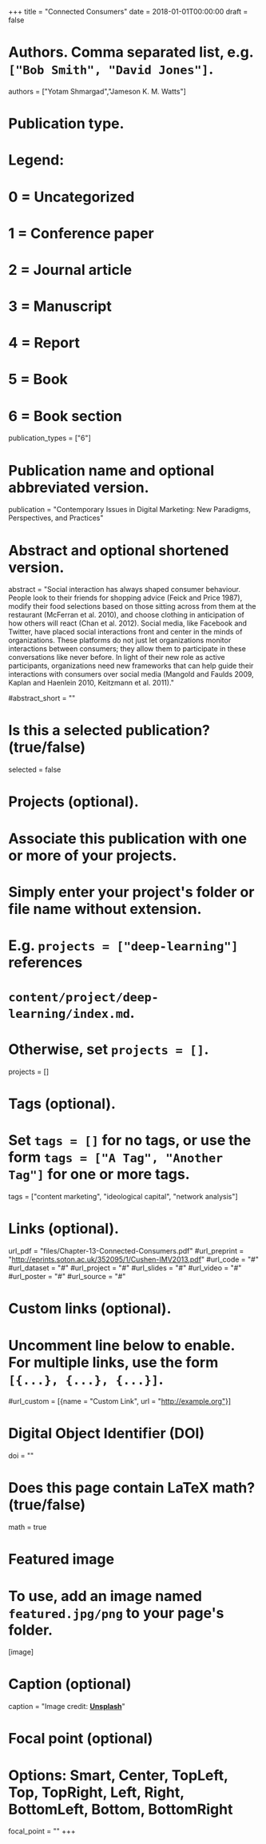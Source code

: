+++
title = "Connected Consumers"
date = 2018-01-01T00:00:00
draft = false

# Authors. Comma separated list, e.g. `["Bob Smith", "David Jones"]`.
authors = ["Yotam Shmargad","Jameson K. M. Watts"]

# Publication type.
# Legend:
# 0 = Uncategorized
# 1 = Conference paper
# 2 = Journal article
# 3 = Manuscript
# 4 = Report
# 5 = Book
# 6 = Book section
publication_types = ["6"]

# Publication name and optional abbreviated version.
publication = "Contemporary Issues in Digital Marketing: New Paradigms, Perspectives, and Practices"

# Abstract and optional shortened version.
abstract = "Social interaction has always shaped consumer behaviour. People look to their friends for shopping advice (Feick and Price 1987), modify their food selections based on those sitting across from them at the restaurant (McFerran et al. 2010), and choose clothing in anticipation of how others will react (Chan et al. 2012). Social media, like Facebook and Twitter, have placed social interactions front and center in the minds of organizations. These platforms do not just let organizations monitor interactions between consumers; they allow them to participate in these conversations like never before. In light of their new role as active participants, organizations need new frameworks that can help guide their interactions with consumers over social media (Mangold and Faulds 2009, Kaplan and Haenlein 2010, Keitzmann et al. 2011)."

#abstract_short = ""

# Is this a selected publication? (true/false)
selected = false

# Projects (optional).
#   Associate this publication with one or more of your projects.
#   Simply enter your project's folder or file name without extension.
#   E.g. `projects = ["deep-learning"]` references 
#   `content/project/deep-learning/index.md`.
#   Otherwise, set `projects = []`.
projects = []

# Tags (optional).
#   Set `tags = []` for no tags, or use the form `tags = ["A Tag", "Another Tag"]` for one or more tags.
tags = ["content marketing", "ideological capital", "network analysis"]

# Links (optional).
url_pdf = "files/Chapter-13-Connected-Consumers.pdf"
#url_preprint = "http://eprints.soton.ac.uk/352095/1/Cushen-IMV2013.pdf"
#url_code = "#"
#url_dataset = "#"
#url_project = "#"
#url_slides = "#"
#url_video = "#"
#url_poster = "#"
#url_source = "#"

# Custom links (optional).
#   Uncomment line below to enable. For multiple links, use the form `[{...}, {...}, {...}]`.
#url_custom = [{name = "Custom Link", url = "http://example.org"}]

# Digital Object Identifier (DOI)
doi = ""

# Does this page contain LaTeX math? (true/false)
math = true

# Featured image
# To use, add an image named `featured.jpg/png` to your page's folder. 
[image]
  # Caption (optional)
  caption = "Image credit: [**Unsplash**](https://unsplash.com/photos/pLCdAaMFLTE)"

  # Focal point (optional)
  # Options: Smart, Center, TopLeft, Top, TopRight, Left, Right, BottomLeft, Bottom, BottomRight
  focal_point = ""
+++

